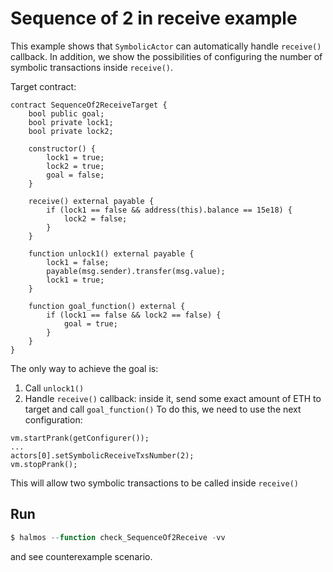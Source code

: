# Sequence of 2 in receive example
This example shows that `SymbolicActor` can automatically handle `receive()` callback. In addition, we show the possibilities of configuring the number of symbolic transactions inside `receive()`.

Target contract:
```solidity
contract SequenceOf2ReceiveTarget {
    bool public goal;
    bool private lock1;
    bool private lock2;

    constructor() {
        lock1 = true;
        lock2 = true;
        goal = false;
    }

    receive() external payable {
        if (lock1 == false && address(this).balance == 15e18) {
            lock2 = false;
        }
    }

    function unlock1() external payable {
        lock1 = false;
        payable(msg.sender).transfer(msg.value);
        lock1 = true;
    }

    function goal_function() external {
        if (lock1 == false && lock2 == false) {
            goal = true;
        }
    }
}
```
The only way to achieve the goal is:
1. Call `unlock1()`
2. Handle `receive()` callback: inside it, send some exact amount of ETH to target and call `goal_function()`
To do this, we need to use the next configuration:
```solidity
vm.startPrank(getConfigurer());
...
actors[0].setSymbolicReceiveTxsNumber(2);
vm.stopPrank();
```
This will allow two symbolic transactions to be called inside `receive()`
## Run
```javascript
$ halmos --function check_SequenceOf2Receive -vv
```
and see counterexample scenario.